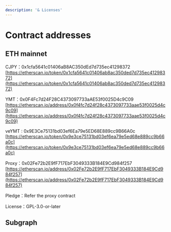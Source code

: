 ```yaml
---
description: '& Licenses'
---
```


# Contract addresses

## ETH mainnet

CJPY：0x1cfa5641c01406aB8AC350dEd7d735ec41298372\
[https://etherscan.io/token/0x1cfa5641c01406ab8ac350ded7d735ec41298372](https://etherscan.io/token/0x1cfa5641c01406ab8ac350ded7d735ec41298372)

YMT：0x0F4Fc7d24F28C4373097733aAE53f0025D4c9C09\
[https://etherscan.io/address/0x0f4fc7d24f28c4373097733aae53f0025d4c9c09](https://etherscan.io/address/0x0f4fc7d24f28c4373097733aae53f0025d4c9c09)

veYMT : 0x9E3Ce75131bd03ef6Ea79e5ED68E889cc9B66A0c
[https://etherscan.io/token/0x9e3ce75131bd03ef6ea79e5ed68e889cc9b66a0c](https://etherscan.io/token/0x9e3ce75131bd03ef6ea79e5ed68e889cc9b66a0c)

Proxy：0x02Fe72b2E9fF717EbF3049333B184E9Cd984f257\
[https://etherscan.io/address/0x02Fe72b2E9fF717EbF3049333B184E9Cd984f257](https://etherscan.io/address/0x02Fe72b2E9fF717EbF3049333B184E9Cd984f257)

Pledge：Refer the proxy contract

License：GPL-3.0-or-later

















## Subgraph









